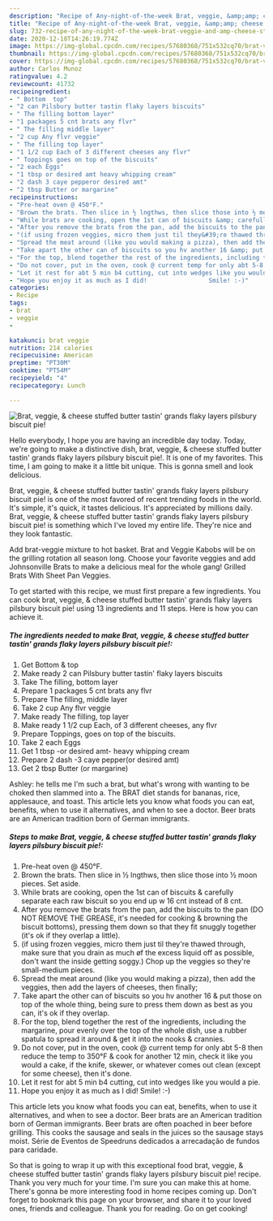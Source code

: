 ```yaml
---
description: "Recipe of Any-night-of-the-week Brat, veggie, &amp;amp; cheese stuffed butter tastin&amp;#39; grands flaky layers pilsbury biscuit pie!"
title: "Recipe of Any-night-of-the-week Brat, veggie, &amp;amp; cheese stuffed butter tastin&amp;#39; grands flaky layers pilsbury biscuit pie!"
slug: 732-recipe-of-any-night-of-the-week-brat-veggie-and-amp-cheese-stuffed-butter-tastin-and-39-grands-flaky-layers-pilsbury-biscuit-pie
date: 2020-12-18T14:26:19.774Z
image: https://img-global.cpcdn.com/recipes/57680368/751x532cq70/brat-veggie-cheese-stuffed-butter-tastin-grands-flaky-layers-pilsbury-biscuit-pie-recipe-main-photo.jpg
thumbnail: https://img-global.cpcdn.com/recipes/57680368/751x532cq70/brat-veggie-cheese-stuffed-butter-tastin-grands-flaky-layers-pilsbury-biscuit-pie-recipe-main-photo.jpg
cover: https://img-global.cpcdn.com/recipes/57680368/751x532cq70/brat-veggie-cheese-stuffed-butter-tastin-grands-flaky-layers-pilsbury-biscuit-pie-recipe-main-photo.jpg
author: Carlos Munoz
ratingvalue: 4.2
reviewcount: 41732
recipeingredient:
- " Bottom  top"
- "2 can Pilsbury butter tastin flaky layers biscuits"
- " The filling bottom layer"
- "1 packages 5 cnt brats any flvr"
- " The filling middle layer"
- "2 cup Any flvr veggie"
- " The filling top layer"
- "1 1/2 cup Each of 3 different cheeses any flvr"
- " Toppings goes on top of the biscuits"
- "2 each Eggs"
- "1 tbsp or desired amt heavy whipping cream"
- "2 dash 3 caye pepperor desired amt"
- "2 tbsp Butter or margarine"
recipeinstructions:
- "Pre-heat oven @ 450°F."
- "Brown the brats. Then slice in ½ lngthws, then slice those into ½ moon pieces. Set aside."
- "While brats are cooking, open the 1st can of biscuits &amp; carefully separate each raw biscuit so you end up w 16 cnt instead of 8 cnt."
- "After you remove the brats from the pan, add the biscuits to the pan (DO NOT REMOVE THE GREASE, it&#39;s needed for cooking &amp; browning the biscuit bottoms), pressing them down so that they fit snuggly together (it&#39;s ok if they overlap a little)."
- "(if using frozen veggies, micro them just til they&#39;re thawed through, make sure that you drain as much øf the excess liquid off as possible, don&#39;t want the inside getting soggy.) Chop up the veggies so they&#39;re small-medium pieces."
- "Spread the meat around (like you would making a pizza), then add the veggies, then add the layers of cheeses, then finally;"
- "Take apart the other can of biscuits so you hv another 16 &amp; put those on top of the whole thing, being sure to press them down as best as you can, it&#39;s ok if they overlap."
- "For the top, blend together the rest of the ingredients, including the margarine, pour evenly over the top of the whole dish, use a rubber spatula to spread it around &amp; get it into the nooks &amp; crannies."
- "Do not cover, put in the oven, cook @ current temp for only abt 5-8 then reduce the temp to 350°F &amp; cook for another 12 min, check it like you would a cake, if the knife, skewer, or whatever comes out clean (except for some cheese), then it&#39;s done."
- "Let it rest for abt 5 min b4 cutting, cut into wedges like you would a pie."
- "Hope you enjoy it as much as I did!                 Smile! :-)"
categories:
- Recipe
tags:
- brat
- veggie
- 

katakunci: brat veggie  
nutrition: 214 calories
recipecuisine: American
preptime: "PT30M"
cooktime: "PT54M"
recipeyield: "4"
recipecategory: Lunch

---
```



![Brat, veggie, &amp; cheese stuffed butter tastin&#39; grands flaky layers pilsbury biscuit pie!](https://img-global.cpcdn.com/recipes/57680368/751x532cq70/brat-veggie-cheese-stuffed-butter-tastin-grands-flaky-layers-pilsbury-biscuit-pie-recipe-main-photo.jpg)

Hello everybody, I hope you are having an incredible day today. Today, we're going to make a distinctive dish, brat, veggie, &amp; cheese stuffed butter tastin&#39; grands flaky layers pilsbury biscuit pie!. It is one of my favorites. This time, I am going to make it a little bit unique. This is gonna smell and look delicious.

Brat, veggie, &amp; cheese stuffed butter tastin&#39; grands flaky layers pilsbury biscuit pie! is one of the most favored of recent trending foods in the world. It's simple, it's quick, it tastes delicious. It's appreciated by millions daily. Brat, veggie, &amp; cheese stuffed butter tastin&#39; grands flaky layers pilsbury biscuit pie! is something which I've loved my entire life. They're nice and they look fantastic.

Add brat-veggie mixture to hot basket. Brat and Veggie Kabobs will be on the grilling rotation all season long. Choose your favorite veggies and add Johnsonville Brats to make a delicious meal for the whole gang! Grilled Brats With Sheet Pan Veggies.


To get started with this recipe, we must first prepare a few ingredients. You can cook brat, veggie, &amp; cheese stuffed butter tastin&#39; grands flaky layers pilsbury biscuit pie! using 13 ingredients and 11 steps. Here is how you can achieve it.

<!--inarticleads1-->

##### The ingredients needed to make Brat, veggie, &amp; cheese stuffed butter tastin&#39; grands flaky layers pilsbury biscuit pie!:

1. Get  Bottom &amp; top
1. Make ready 2 can Pilsbury butter tastin&#39; flaky layers biscuits
1. Take  The filling, bottom layer
1. Prepare 1 packages 5 cnt brats any flvr
1. Prepare  The filling, middle layer
1. Take 2 cup Any flvr veggie
1. Make ready  The filling, top layer
1. Make ready 1 1/2 cup Each, of 3 different cheeses, any flvr
1. Prepare  Toppings, goes on top of the biscuits.
1. Take 2 each Eggs
1. Get 1 tbsp -or desired amt- heavy whipping cream
1. Prepare 2 dash -3 caye pepper(or desired amt)
1. Get 2 tbsp Butter (or margarine)


Ashley: he tells me I&#39;m such a brat, but what&#39;s wrong with wanting to be choked then slammed into a. The BRAT diet stands for bananas, rice, applesauce, and toast. This article lets you know what foods you can eat, benefits, when to use it alternatives, and when to see a doctor. Beer brats are an American tradition born of German immigrants. 

<!--inarticleads2-->

##### Steps to make Brat, veggie, &amp; cheese stuffed butter tastin&#39; grands flaky layers pilsbury biscuit pie!:

1. Pre-heat oven @ 450°F.
1. Brown the brats. Then slice in ½ lngthws, then slice those into ½ moon pieces. Set aside.
1. While brats are cooking, open the 1st can of biscuits &amp; carefully separate each raw biscuit so you end up w 16 cnt instead of 8 cnt.
1. After you remove the brats from the pan, add the biscuits to the pan (DO NOT REMOVE THE GREASE, it&#39;s needed for cooking &amp; browning the biscuit bottoms), pressing them down so that they fit snuggly together (it&#39;s ok if they overlap a little).
1. (if using frozen veggies, micro them just til they&#39;re thawed through, make sure that you drain as much øf the excess liquid off as possible, don&#39;t want the inside getting soggy.) Chop up the veggies so they&#39;re small-medium pieces.
1. Spread the meat around (like you would making a pizza), then add the veggies, then add the layers of cheeses, then finally;
1. Take apart the other can of biscuits so you hv another 16 &amp; put those on top of the whole thing, being sure to press them down as best as you can, it&#39;s ok if they overlap.
1. For the top, blend together the rest of the ingredients, including the margarine, pour evenly over the top of the whole dish, use a rubber spatula to spread it around &amp; get it into the nooks &amp; crannies.
1. Do not cover, put in the oven, cook @ current temp for only abt 5-8 then reduce the temp to 350°F &amp; cook for another 12 min, check it like you would a cake, if the knife, skewer, or whatever comes out clean (except for some cheese), then it&#39;s done.
1. Let it rest for abt 5 min b4 cutting, cut into wedges like you would a pie.
1. Hope you enjoy it as much as I did!                 Smile! :-)


This article lets you know what foods you can eat, benefits, when to use it alternatives, and when to see a doctor. Beer brats are an American tradition born of German immigrants. Beer brats are often poached in beer before grilling. This cooks the sausage and seals in the juices so the sausage stays moist. Série de Eventos de Speedruns dedicados a arrecadação de fundos para caridade. 

So that is going to wrap it up with this exceptional food brat, veggie, &amp; cheese stuffed butter tastin&#39; grands flaky layers pilsbury biscuit pie! recipe. Thank you very much for your time. I'm sure you can make this at home. There's gonna be more interesting food in home recipes coming up. Don't forget to bookmark this page on your browser, and share it to your loved ones, friends and colleague. Thank you for reading. Go on get cooking!
